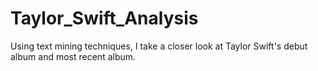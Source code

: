 # Taylor_Swift_Analysis
Using text mining techniques, I take a closer look at Taylor Swift's debut album and most recent album.
